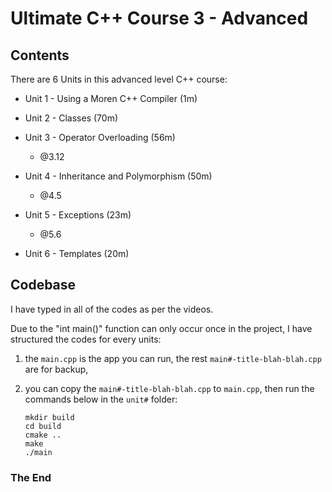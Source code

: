 # Ultimate C++ Course 3 - Advanced



## Contents

There are 6 Units in this advanced level C++ course:

- Unit 1 - Using a Moren C++ Compiler (1m)
- Unit 2 - Classes (70m)
- Unit 3 - Operator Overloading (56m)
	- @3.12
- Unit 4 - Inheritance and Polymorphism (50m)
	- @4.5
- Unit 5 - Exceptions (23m)
  - @5.6

- Unit 6 - Templates (20m)



## Codebase

I have typed in all of the codes as per the videos.

Due to the "int main()" function can only occur once in the project, I have structured the codes for every units:

1. the `main.cpp` is the app you can run, the rest `main#-title-blah-blah.cpp` are for backup, 

2. you can copy the `main#-title-blah-blah.cpp` to `main.cpp`, then run the commands below in the `unit#` folder:

   ```
   mkdir build
   cd build
   cmake ..
   make
   ./main
   ```



### The End

